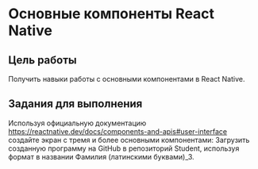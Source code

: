 # Основные компоненты React Native
## Цель работы
Получить навыки работы с основными компонентами в React Native.
## Задания для выполнения
Используя официальную документацию https://reactnative.dev/docs/components-and-apis#user-interface создайте экран с тремя и более основными компонентами:
Загрузить созданную программу на GitHub в репозиторий Student, используя формат в названии Фамилия (латинскими буквами)_3.

